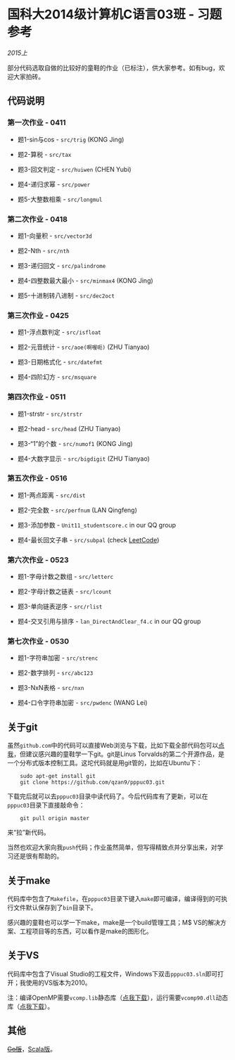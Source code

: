 # 国科大2014级计算机C语言03班 - 习题参考 #

*2015上*

部分代码选取自做的比较好的童鞋的作业（已标注），供大家参考。如有bug，欢迎大家拍砖。

## 代码说明 ##

### 第一次作业 - 0411 ###

* 题1-sin与cos - `src/trig` (KONG Jing)

* 题2-算税 - `src/tax`

* 题3-回文判定 - `src/huiwen` (CHEN Yubi)

* 题4-递归求幂 - `src/power`

* 题5-大整数相乘 - `src/longmul`

### 第二次作业 - 0418 ###

* 题1-向量积 - `src/vector3d`

* 题2-Nth - `src/nth`

* 题3-递归回文 - `src/palindrome`

* 题4-四整数最大最小 - `src/minmax4` (KONG Jing)

* 题5-十进制转八进制 - `src/dec2oct`

### 第三次作业 - 0425 ###

* 题1-浮点数判定 - `src/isfloat`

* 题2-元音统计 - `src/aoe(啊喔呃)` (ZHU Tianyao)

* 题3-日期格式化 - `src/datefmt`

* 题4-四阶幻方 - `src/msquare`

### 第四次作业 - 0511 ###

* 题1-strstr - `src/strstr`

* 题2-head - `src/head` (ZHU Tianyao)

* 题3-“1”的个数 - `src/numof1` (KONG Jing)

* 题4-大数字显示 - `src/bigdigit` (ZHU Tianyao)

### 第五次作业 - 0516 ###

* 题1-两点距离 - `src/dist`

* 题2-完全数 - `src/perfnum` (LAN Qingfeng)

* 题3-添加参数 - `Unit11_studentscore.c` in our QQ group

* 题4-最长回文子串 - `src/subpal` (check [LeetCode](http://articles.leetcode.com/2011/11/longest-palindromic-substring-part-i.html))

### 第六次作业 - 0523 ###

* 题1-字母计数之数组 - `src/letterc`

* 题2-字母计数之链表 - `src/lcount`

* 题3-单向链表逆序 - `src/rlist`

* 题4-交叉引用与排序 - `lan_DirectAndClear_f4.c` in our QQ group

### 第七次作业 - 0530 ###

* 题1-字符串加密 - `src/strenc`

* 题2-数字排列 - `src/abc123`

* 题3-NxN表格 - `src/nxn`

* 题4-口令字符串加密 - `src/pwdenc` (WANG Lei)

## 关于git ##

虽然`github.com`中的代码可以直接Web浏览与下载，比如下载全部代码包可以[点我](https://github.com/qzan9/PPPuC03/archive/master.zip)，但建议感兴趣的童鞋学一下git。git是Linus Torvalds的第二个开源作品，是一个分布式版本控制工具。这坨代码就是用git管的，比如在Ubuntu下：

```
    sudo apt-get install git
    git clone https://github.com/qzan9/pppuc03.git
```

下载完后就可以去`pppuc03`目录中读代码了。今后代码库有了更新，可以在`pppuc03`目录下直接敲命令：

```
    git pull origin master
```

来“拉”新代码。

当然也欢迎大家向我`push`代码；作业虽然简单，但写得精致点并分享出来，对学习还是很有帮助的。

## 关于make ##

代码库中包含了`Makefile`，在`pppuc03`目录下键入`make`即可编译，编译得到的可执行文件默认保存到了`bin`目录下。

感兴趣的童鞋也可以学一下make，make是一个build管理工具；M$ VS的解决方案、工程项目等的东西，可以看作是make的图形化。

## 关于VS ##

代码库中包含了Visual Studio的工程文件，Windows下双击`pppuc03.sln`即可打开；我使用的VS版本为2010。

注：编译OpenMP需要`vcomp.lib`静态库（[点我下载](http://pan.baidu.com/s/1590Ai)），运行需要`vcomp90.dll`动态库（[点我下载](http://pan.baidu.com/s/1eQJExmq)）。

## 其他 ##

~~[Go版](https://github.com/qzan9/PPPuC03-Go)~~，[Scala版](https://github.com/qzan9/PPPuC03-Scala)。

